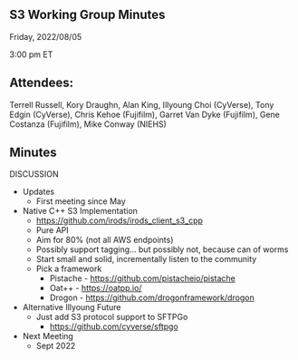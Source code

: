 ## S3 Working Group Minutes

Friday, 2022/08/05

3:00 pm ET

## Attendees:

Terrell Russell, Kory Draughn, Alan King, Illyoung Choi (CyVerse), Tony Edgin (CyVerse), Chris Kehoe (Fujifilm), Garret Van Dyke (Fujifilm), Gene Costanza (Fujifilm), Mike Conway (NIEHS)

## Minutes

DISCUSSION

 - Updates
   - First meeting since May
 - Native C++ S3 Implementation
   - https://github.com/irods/irods_client_s3_cpp
   - Pure API
   - Aim for 80% (not all AWS endpoints)
   - Possibly support tagging… but possibly not, because can of worms
   - Start small and solid, incrementally listen to the community
   - Pick a framework
     - Pistache - https://github.com/pistacheio/pistache
     - Oat++ - https://oatpp.io/
     - Drogon - https://github.com/drogonframework/drogon 
 - Alternative Illyoung Future
   - Just add S3 protocol support to SFTPGo
     - https://github.com/cyverse/sftpgo 
 - Next Meeting
   - Sept 2022

